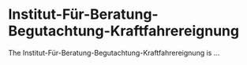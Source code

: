 # Institut-Für-Beratung-Begutachtung-Kraftfahrereignung

The Institut-Für-Beratung-Begutachtung-Kraftfahrereignung is ...
